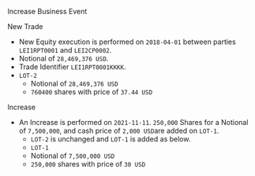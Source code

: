 Increase Business Event

New Trade

- New Equity execution is performed on `2018-04-01` between parties `LEI1RPT0001` and `LEI2CP0002`.
- Notional of `28,469,376 USD`.
- Trade Identifier `LEI1RPT0001KKKK`.
- `LOT-2`
  - Notional of `28,469,376 USD`
  - `760400` shares with price of `37.44 USD`

Increase

- An Increase is performed on `2021-11-11`. `250,000` Shares for a Notional of `7,500,000`, and cash price of `2,000 USD`are added on `LOT-1`.
  - `LOT-2` is unchanged and `LOT-1` is added as below.
  - `LOT-1`
   - Notional of `7,500,000 USD`
   - `250,000` shares with price of `30 USD`